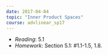 ```yaml
---
date: 2017-04-04
topic: "Inner Product Spaces"
course: advlinear_sp17
---
```


- *Reading*: 5.1
- *Homework*: Section 5.1: #1.1-1.5, 1.8.
